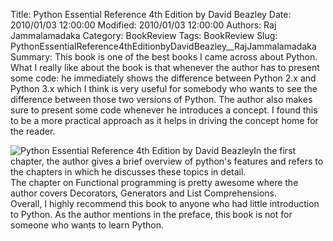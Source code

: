Title: Python Essential Reference 4th Edition by David Beazley
Date: 2010/01/03 12:00:00
Modified: 2010/01/03 12:00:00
Authors: Raj Jammalamadaka
Category: BookReview
Tags: BookReview
Slug: PythonEssentialReference4thEditionbyDavidBeazley__RajJammalamadaka
Summary: This book is one of the best books I came across about Python. What I really like about the book is that whenever the author has to present some code: he immediately shows the difference between Python 2.x and Python 3.x which I think is very useful for somebody who wants to see the difference between those two versions of Python. The author also makes sure to present some code whenever he introduces a concept. I found this to be a more practical approach as it helps in driving the concept home for the reader.


<div><img class="image-left" src="../images/2010/PER4.jpg/image_preview" alt="Python Essential Reference 4th Edition by David Beazley" />In the first chapter, the author gives a brief
overview of python's features and refers to the chapters in which he
discusses these topics in detail.</div>
<div></div>
<div>The chapter on Functional programming is pretty awesome where the author covers Decorators, Generators and List Comprehensions.</div>
<div></div>
<div>Overall, I highly recommend this book to anyone who
had little introduction to Python. As the author mentions in the
preface, this book is not for someone who wants to learn Python.</div>

